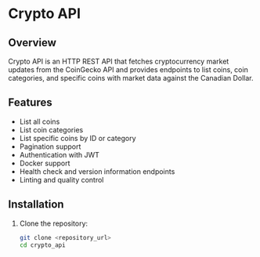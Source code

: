 # Crypto API

## Overview
Crypto API is an HTTP REST API that fetches cryptocurrency market updates from the CoinGecko API and provides endpoints to list coins, coin categories, and specific coins with market data against the Canadian Dollar.

## Features
- List all coins
- List coin categories
- List specific coins by ID or category
- Pagination support
- Authentication with JWT
- Docker support
- Health check and version information endpoints
- Linting and quality control

## Installation

1. Clone the repository:
   ```bash
   git clone <repository_url>
   cd crypto_api
